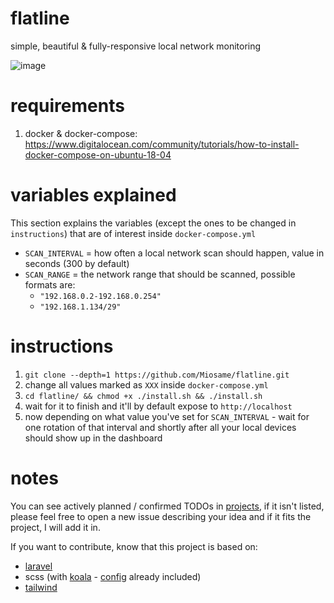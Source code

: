 # flatline
simple, beautiful & fully-responsive local network monitoring

![image](https://user-images.githubusercontent.com/8201077/72768359-71c63f00-3bf7-11ea-8a1f-0ca02bb6909a.png)

# requirements 

1. docker & docker-compose: https://www.digitalocean.com/community/tutorials/how-to-install-docker-compose-on-ubuntu-18-04

# variables explained

This section explains the variables (except the ones to be changed in `instructions`) that are of interest inside `docker-compose.yml`

- `SCAN_INTERVAL` = how often a local network scan should happen, value in seconds (300 by default)
- `SCAN_RANGE` = the network range that should be scanned, possible formats are:
  - `"192.168.0.2-192.168.0.254"`
  - `"192.168.1.134/29"`

# instructions

1. `git clone --depth=1 https://github.com/Miosame/flatline.git`
2. change all values marked as `XXX` inside `docker-compose.yml`
3. `cd flatline/ && chmod +x ./install.sh && ./install.sh`
4. wait for it to finish and it'll by default expose to `http://localhost`
5. now depending on what value you've set for `SCAN_INTERVAL` - wait for one rotation of that interval and shortly after all your local devices should show up in the dashboard

# notes

You can see actively planned / confirmed TODOs in [projects](https://github.com/Miosame/flatline/projects), if it isn't listed, please feel free to open a new issue describing your idea and if it fits the project, I will add it in.

If you want to contribute, know that this project is based on:
- [laravel](https://laravel.com/)
- scss (with [koala](http://koala-app.com/) - [config](https://github.com/Miosame/flatline/blob/master/php-mysql-image/html/resources/sass/koala-config.json) already included)
- [tailwind](https://tailwindcss.com/)
